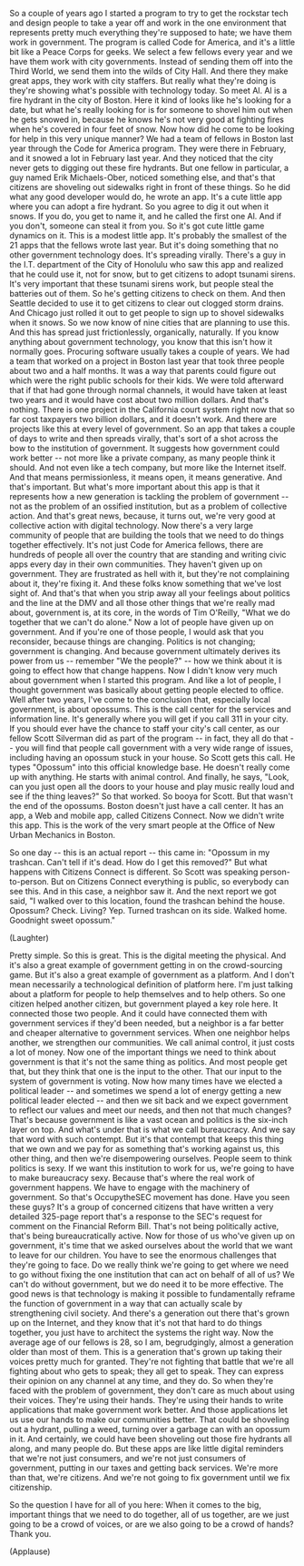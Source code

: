 
So a couple of years ago I started a program
to try to get the rockstar tech and design people
to take a year off
and work in the one environment
that represents pretty much everything they&#39;re supposed to hate;
we have them work in government.
The program is called Code for America,
and it&#39;s a little bit like a Peace Corps for geeks.
We select a few fellows every year
and we have them work with city governments.
Instead of sending them off into the Third World,
we send them into the wilds of City Hall.
And there they make great apps, they work with city staffers.
But really what they&#39;re doing is they&#39;re showing what&#39;s possible
with technology today.
So meet Al.
Al is a fire hydrant in the city of Boston.
Here it kind of looks like he&#39;s looking for a date,
but what he&#39;s really looking for is for someone to shovel him out when he gets snowed in,
because he knows he&#39;s not very good at fighting fires
when he&#39;s covered in four feet of snow.
Now how did he come to be looking for help
in this very unique manner?
We had a team of fellows in Boston last year
through the Code for America program.
They were there in February, and it snowed a lot in February last year.
And they noticed that the city never gets
to digging out these fire hydrants.
But one fellow in particular,
a guy named Erik Michaels-Ober,
noticed something else,
and that&#39;s that citizens are shoveling out sidewalks
right in front of these things.
So he did what any good developer would do,
he wrote an app.
It&#39;s a cute little app where you can adopt a fire hydrant.
So you agree to dig it out when it snows.
If you do, you get to name it,
and he called the first one Al.
And if you don&#39;t, someone can steal it from you.
So it&#39;s got cute little game dynamics on it.
This is a modest little app.
It&#39;s probably the smallest
of the 21 apps that the fellows wrote last year.
But it&#39;s doing something
that no other government technology does.
It&#39;s spreading virally.
There&#39;s a guy in the I.T. department of the City of Honolulu
who saw this app and realized
that he could use it, not for snow,
but to get citizens to adopt tsunami sirens.
It&#39;s very important that these tsunami sirens work,
but people steal the batteries out of them.
So he&#39;s getting citizens to check on them.
And then Seattle decided to use it
to get citizens to clear out clogged storm drains.
And Chicago just rolled it out
to get people to sign up to shovel sidewalks when it snows.
So we now know of nine cities
that are planning to use this.
And this has spread just frictionlessly,
organically, naturally.
If you know anything about government technology,
you know that this isn&#39;t how it normally goes.
Procuring software usually takes a couple of years.
We had a team that worked on a project in Boston last year
that took three people about two and a half months.
It was a way that parents could figure out
which were the right public schools for their kids.
We were told afterward that if that had gone through normal channels,
it would have taken at least two years
and it would have cost about two million dollars.
And that&#39;s nothing.
There is one project in the California court system right now
that so far cost taxpayers
two billion dollars,
and it doesn&#39;t work.
And there are projects like this
at every level of government.
So an app that takes a couple of days to write
and then spreads virally,
that&#39;s sort of a shot across the bow
to the institution of government.
It suggests how government could work better --
not more like a private company,
as many people think it should.
And not even like a tech company,
but more like the Internet itself.
And that means permissionless,
it means open, it means generative.
And that&#39;s important.
But what&#39;s more important about this app
is that it represents how a new generation
is tackling the problem of government --
not as the problem of an ossified institution,
but as a problem of collective action.
And that&#39;s great news,
because, it turns out, we&#39;re very good at collective action
with digital technology.
Now there&#39;s a very large community of people
that are building the tools that we need
to do things together effectively.
It&#39;s not just Code for America fellows,
there are hundreds of people all over the country
that are standing and writing civic apps
every day in their own communities.
They haven&#39;t given up on government.
They are frustrated as hell with it,
but they&#39;re not complaining about it,
they&#39;re fixing it.
And these folks know something
that we&#39;ve lost sight of.
And that&#39;s that when you strip away all your feelings
about politics and the line at the DMV
and all those other things
that we&#39;re really mad about,
government is, at its core,
in the words of Tim O&#39;Reilly,
&quot;What we do together that we can&#39;t do alone.&quot;
Now a lot of people have given up on government.
And if you&#39;re one of those people,
I would ask that you reconsider,
because things are changing.
Politics is not changing;
government is changing.
And because government
ultimately derives its power from us --
remember &quot;We the people?&quot; --
how we think about it
is going to effect how that change happens.
Now I didn&#39;t know very much about government when I started this program.
And like a lot of people,
I thought government was basically about getting people elected to office.
Well after two years, I&#39;ve come to the conclusion
that, especially local government,
is about opossums.
This is the call center for the services and information line.
It&#39;s generally where you will get
if you call 311 in your city.
If you should ever have the chance
to staff your city&#39;s call center,
as our fellow Scott Silverman did as part of the program --
in fact, they all do that --
you will find that people call government
with a very wide range of issues,
including having an opossum stuck in your house.
So Scott gets this call.
He types &quot;Opossum&quot; into this official knowledge base.
He doesn&#39;t really come up with anything. He starts with animal control.
And finally, he says, &quot;Look, can you just open all the doors to your house
and play music really loud
and see if the thing leaves?&quot;
So that worked. So booya for Scott.
But that wasn&#39;t the end of the opossums.
Boston doesn&#39;t just have a call center.
It has an app, a Web and mobile app,
called Citizens Connect.
Now we didn&#39;t write this app.
This is the work of the very smart people
at the Office of New Urban Mechanics in Boston.

So one day -- this is an actual report -- this came in:
&quot;Opossum in my trashcan. Can&#39;t tell if it&#39;s dead.
How do I get this removed?&quot;
But what happens with Citizens Connect is different.
So Scott was speaking person-to-person.
But on Citizens Connect everything is public,
so everybody can see this.
And in this case, a neighbor saw it.
And the next report we got said,
&quot;I walked over to this location,
found the trashcan behind the house.
Opossum? Check. Living? Yep.
Turned trashcan on its side. Walked home.
Goodnight sweet opossum.&quot;

(Laughter)

Pretty simple.
So this is great. This is the digital meeting the physical.
And it&#39;s also a great example
of government getting in on the crowd-sourcing game.
But it&#39;s also a great example of government as a platform.
And I don&#39;t mean necessarily
a technological definition of platform here.
I&#39;m just talking about a platform for people
to help themselves and to help others.
So one citizen helped another citizen,
but government played a key role here.
It connected those two people.
And it could have connected them with government services if they&#39;d been needed,
but a neighbor is a far better and cheaper alternative
to government services.
When one neighbor helps another,
we strengthen our communities.
We call animal control, it just costs a lot of money.
Now one of the important things we need to think about government
is that it&#39;s not the same thing as politics.
And most people get that,
but they think that one is the input to the other.
That our input to the system of government
is voting.
Now how many times have we elected a political leader --
and sometimes we spend a lot of energy
getting a new political leader elected --
and then we sit back and we expect government
to reflect our values and meet our needs,
and then not that much changes?
That&#39;s because government is like a vast ocean
and politics is the six-inch layer on top.
And what&#39;s under that
is what we call bureaucracy.
And we say that word with such contempt.
But it&#39;s that contempt
that keeps this thing that we own
and we pay for
as something that&#39;s working against us, this other thing,
and then we&#39;re disempowering ourselves.
People seem to think politics is sexy.
If we want this institution to work for us,
we&#39;re going to have to make bureaucracy sexy.
Because that&#39;s where the real work of government happens.
We have to engage with the machinery of government.
So that&#39;s OccupytheSEC movement has done.
Have you seen these guys?
It&#39;s a group of concerned citizens
that have written a very detailed
325-page report
that&#39;s a response to the SEC&#39;s request for comment
on the Financial Reform Bill.
That&#39;s not being politically active,
that&#39;s being bureaucratically active.
Now for those of us who&#39;ve given up on government,
it&#39;s time that we asked ourselves
about the world that we want to leave for our children.
You have to see the enormous challenges
that they&#39;re going to face.
Do we really think we&#39;re going to get where we need to go
without fixing the one institution
that can act on behalf of all of us?
We can&#39;t do without government,
but we do need it
to be more effective.
The good news is that technology is making it possible
to fundamentally reframe
the function of government
in a way that can actually scale
by strengthening civil society.
And there&#39;s a generation out there that&#39;s grown up on the Internet,
and they know that it&#39;s not that hard
to do things together,
you just have to architect the systems the right way.
Now the average age of our fellows is 28,
so I am, begrudgingly,
almost a generation older than most of them.
This is a generation
that&#39;s grown up taking their voices pretty much for granted.
They&#39;re not fighting that battle that we&#39;re all fighting
about who gets to speak;
they all get to speak.
They can express their opinion
on any channel at any time,
and they do.
So when they&#39;re faced with the problem of government,
they don&#39;t care as much
about using their voices.
They&#39;re using their hands.
They&#39;re using their hands
to write applications that make government work better.
And those applications let us use our hands
to make our communities better.
That could be shoveling out a hydrant, pulling a weed,
turning over a garbage can with an opossum in it.
And certainly, we could have been shoveling out those fire hydrants all along,
and many people do.
But these apps are like little digital reminders
that we&#39;re not just consumers,
and we&#39;re not just consumers of government,
putting in our taxes and getting back services.
We&#39;re more than that,
we&#39;re citizens.
And we&#39;re not going to fix government
until we fix citizenship.

So the question I have for all of you here:
When it comes to the big, important things
that we need to do together,
all of us together,
are we just going to be a crowd of voices,
or are we also going to be
a crowd of hands?
Thank you.

(Applause)

